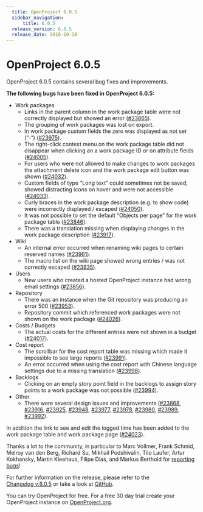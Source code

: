 ```yaml
---
  title: OpenProject 6.0.5
  sidebar_navigation:
      title: 6.0.5
  release_version: 6.0.5
  release_date: 2016-10-18
---
```


# OpenProject 6.0.5

OpenProject 6.0.5 contains several bug fixes and improvements.

**The following bugs have been fixed in OpenProject 6.0.5:**

  - Work packages
      - Links in the parent column in the work package table were not
        correctly displayed but showed an error
        ([#23865](https://community.openproject.com/wp/23865)).
      - The grouping of work packages was lost on export.
      - In work package custom fields the zero was displayed as not set
        (“-“)
        ([#23975](https://community.openproject.com/wp/23975)).
      - The right-click context menu on the work package table did not
        disappear when clicking an a work package ID or on attribute
        fields
        ([#24005](https://community.openproject.com/wp/24005)).
      - For users who were not allowed to make changes to work packages
        the attachment delete icon and the work package edit button was
        shown
        ([#24032](https://community.openproject.com/wp/24032)).
      - Custom fields of type “Long text” could sometimes not be saved,
        showed distracting icons on hover and were not accessible
        ([#24033](https://community.openproject.com/wp/24033)).
      - Curly braces in the work package description (e.g. to show code)
        were incorrectly displayed / escaped
        ([#24050](https://community.openproject.com/wp/24050)).
      - It was not possible to set the default “Objects per page” for
        the work package table
        ([#23846](https://community.openproject.com/wp/23846)).
      - There was a translation missing when displaying changes in the
        work package description
        ([#23917](https://community.openproject.com/wp/23917)).
  - Wiki
      - An internal error occurred when renaming wiki pages to certain
        reserved names
        ([#23961](https://community.openproject.com/wp/23961)).
      - The macro list on the wiki page showed wrong entries / was not
        correctly escaped
        ([#23835](https://community.openproject.com/wp/23835)).
  - Users
      - New users who created a hosted OpenProject instance had wrong
        email settings
        ([#23856](https://community.openproject.com/wp/23856)).
  - Repository
      - There was an instance when the Git repository was producing an
        error 500
        ([#23953](https://community.openproject.com/wp/23953)).
      - Repository
        commit which referenced work packages were not shown on the work
        package
        ([#24026](https://community.openproject.com/wp/24026)).
  - Costs / Budgets
      - The actual costs for the different entries were not shown in a
        budget
        ([#24017](https://community.openproject.com/wp/24017)).
  - Cost report
      - The scrollbar for the cost report table was missing which made
        it impossible to see large reports
        ([#23991](https://community.openproject.com/wp/23991)).
      - An error occurred when using the cost report with Chinese
        language settings due to a missing translation
        ([#23998](https://community.openproject.com/wp/23998)).
  - Backlogs
      - Clicking on an empty story point field in the backlogs to assign
        story points to a work package was not possible
        ([#23994](https://community.openproject.com/wp/23994)).
  - Other
      - There were several design issues and improvements
        ([#23868](https://community.openproject.com/wp/23868),
        [#23916](https://community.openproject.com/wp/23916),
        [#23925](https://community.openproject.com/wp/23925),
        [#23948](https://community.openproject.com/wp/23948),
        [#23977](https://community.openproject.com/wp/23977),
        [#23978](https://community.openproject.com/wp/23978),
        [#23980](https://community.openproject.com/wp/23980),
        [#23989](https://community.openproject.com/wp/23989),
        [#23992](https://community.openproject.com/wp/23992)).

In addition the link to see and edit the logged time has been added to
the work package table and work package page
([#24023](https://community.openproject.com/wp/24023)).

Thanks a lot to the community, in particular to Marc Vollmer, Frank
Schmid, Melroy van den Berg, Richard Su, Mikhail Podshivalin, Tilo
Laufer, Artur Kokhansky, Martin Kleehaus, Filipe Dias, and Markus
Berthold  for [reporting
bugs](../../../development/report-a-bug/)!

For further information on the release, please refer to the  
[Changelog v.6.0.5](https://community.openproject.com/versions/817) 
or take a look at
[GitHub](https://github.com/opf/openproject/tree/v6.0.5).

You can try OpenProject for free. For a free 30 day trial create your
OpenProject instance on [OpenProject.org](https://openproject.org/).

